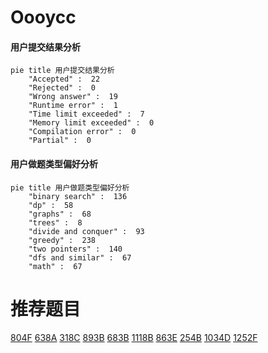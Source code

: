 # Oooycc

<!-- tabs:start -->



#### **用户提交结果分析**

```mermaid
pie title 用户提交结果分析
    "Accepted" :  22
    "Rejected" :  0
    "Wrong answer" :  19
    "Runtime error" :  1
    "Time limit exceeded" :  7
    "Memory limit exceeded" :  0
    "Compilation error" :  0
    "Partial" :  0
```

#### **用户做题类型偏好分析**

```mermaid
pie title 用户做题类型偏好分析
    "binary search" :  136
    "dp" :  58
    "graphs" :  68
    "trees" :  8
    "divide and conquer" :  93
    "greedy" :  238
    "two pointers" :  140
    "dfs and similar" :  67
    "math" :  67
```



<!-- tabs:end -->
# 推荐题目
[804F](https://codeforces.com/contest/804/problem/F)
[638A](https://codeforces.com/contest/638/problem/A)
[318C](https://codeforces.com/contest/318/problem/C)
[893B](https://codeforces.com/contest/893/problem/B)
[683B](https://codeforces.com/contest/683/problem/B)
[1118B](https://codeforces.com/contest/1118/problem/B)
[863E](https://codeforces.com/contest/863/problem/E)
[254B](https://codeforces.com/contest/254/problem/B)
[1034D](https://codeforces.com/contest/1034/problem/D)
[1252F](https://codeforces.com/contest/1252/problem/F)
